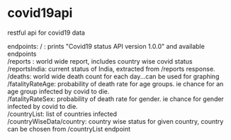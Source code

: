 # covid19api
restful api for covid19 data

endpoints:
/ : prints "Covid19 status API version 1.0.0" and available endpoints<br>
/reports : world wide report, includes country wise covid status<br>
/reportsIndia: current status of India, extracted from /reports response.<br>
/deaths: world wide death count for each day...can be used for graphing<br>
/fatalityRateAge: probability of death rate for age groups. ie chance for an age group infected by covid to die.<br>
/fatalityRateSex: probability of death rate for gender. ie chance for gender infected by covid to die.<br>
/countryList: list of countries infected<br>
/countryWiseData/country: country wise status for given country, country can be chosen from /countryList endpoint<br>


